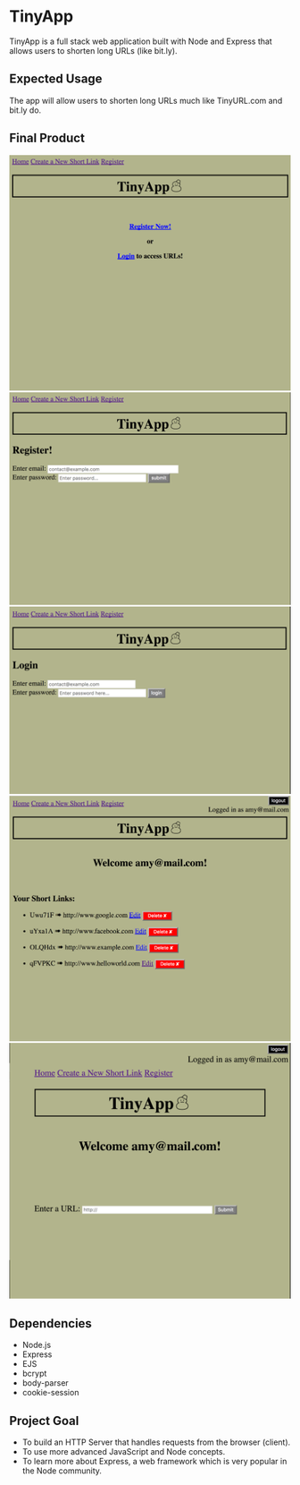 # TinyApp

TinyApp is a full stack web application built with Node and Express that allows users to shorten long URLs (like bit.ly).

## Expected Usage

The app will allow users to shorten long URLs much like TinyURL.com and bit.ly do.

## Final Product
!["Home Page"](/tinyAppScreenshots/tinyApp-1.png "Home Page Alerts Registration or Login")
!["Registration Page"](/tinyAppScreenshots/tinyApp-3.png "Registration Page")!["Login Page"](/tinyAppScreenshots/tinyApp-2.png "Login Page")
!["Main Page"](/tinyAppScreenshots/tinyApp-4.png "Main Page Showing URLs")
!["New URL Page"](/tinyAppScreenshots/tinyApp-5.png "Create New Short URL Page")

## Dependencies
- Node.js
- Express
- EJS
- bcrypt
- body-parser
- cookie-session

## Project Goal

- To build an HTTP Server that handles requests from the browser (client).
- To use more advanced JavaScript and Node concepts.
- To learn more about Express, a web framework which is very popular in the Node community.